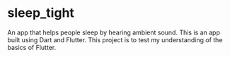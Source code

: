 # sleep_tight

An app that helps people sleep by hearing ambient sound. This is an app built using Dart and Flutter. This project is to test my understanding of the basics of Flutter.
